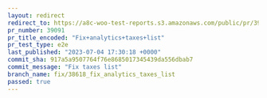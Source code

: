 ```yaml
---
layout: redirect
redirect_to: https://a8c-woo-test-reports.s3.amazonaws.com/public/pr/39091/e2e/index.html
pr_number: 39091
pr_title_encoded: "Fix+analytics+taxes+list"
pr_test_type: e2e
last_published: "2023-07-04 17:30:18 +0000"
commit_sha: 917a5a9507764f76e8685017345439da556dbab7
commit_message: "Fix taxes list"
branch_name: fix/38618_fix_analytics_taxes_list
passed: true
---
```

